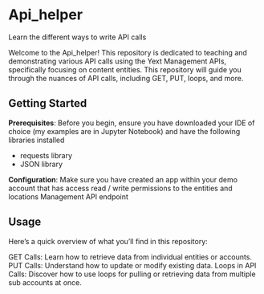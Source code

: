 # Api_helper
Learn the different ways to write API calls

Welcome to the Api_helper! This repository is dedicated to teaching and demonstrating various API calls using the Yext Management APIs, specifically focusing on content entities. This repository will guide you through the nuances of API calls, including GET, PUT, loops, and more.

## Getting Started
**Prerequisites**: Before you begin, ensure you have downloaded your IDE of choice (my examples are in Jupyter Notebook) and have the following libraries installed
- requests library
- JSON library

**Configuration**: Make sure you have created an app within your demo account that has access read / write permissions to the entities and locations Management API endpoint

## Usage
Here’s a quick overview of what you’ll find in this repository:

GET Calls: Learn how to retrieve data from individual entities or accounts.
PUT Calls: Understand how to update or modify existing data.
Loops in API Calls: Discover how to use loops for pulling or retrieving data from multiple sub accounts at once.
